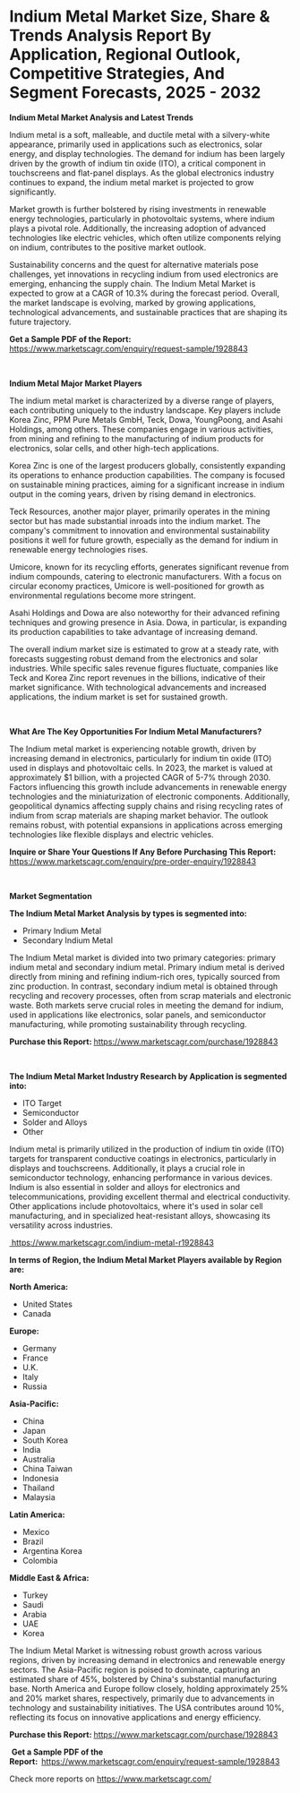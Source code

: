 <p><h1>Indium Metal Market Size, Share & Trends Analysis Report By Application, Regional Outlook, Competitive Strategies, And Segment Forecasts, 2025 - 2032</h1></p><p><strong>Indium Metal Market Analysis and Latest Trends</strong></p>
<p><p>Indium metal is a soft, malleable, and ductile metal with a silvery-white appearance, primarily used in applications such as electronics, solar energy, and display technologies. The demand for indium has been largely driven by the growth of indium tin oxide (ITO), a critical component in touchscreens and flat-panel displays. As the global electronics industry continues to expand, the indium metal market is projected to grow significantly.</p><p>Market growth is further bolstered by rising investments in renewable energy technologies, particularly in photovoltaic systems, where indium plays a pivotal role. Additionally, the increasing adoption of advanced technologies like electric vehicles, which often utilize components relying on indium, contributes to the positive market outlook. </p><p>Sustainability concerns and the quest for alternative materials pose challenges, yet innovations in recycling indium from used electronics are emerging, enhancing the supply chain. The Indium Metal Market is expected to grow at a CAGR of 10.3% during the forecast period. Overall, the market landscape is evolving, marked by growing applications, technological advancements, and sustainable practices that are shaping its future trajectory.</p></p>
<p><strong>Get a Sample PDF of the Report:&nbsp;</strong> <a href="https://www.marketscagr.com/enquiry/request-sample/1928843?utm_campaign=1126&utm_medium=2&utm_source=Github&utm_content=ia&utm_term=16012025&utm_id=indium-metal">https://www.marketscagr.com/enquiry/request-sample/1928843</a></p>
<p>&nbsp;</p>
<p><strong>Indium Metal Major Market Players</strong></p>
<p><p>The indium metal market is characterized by a diverse range of players, each contributing uniquely to the industry landscape. Key players include Korea Zinc, PPM Pure Metals GmbH, Teck, Dowa, YoungPoong, and Asahi Holdings, among others. These companies engage in various activities, from mining and refining to the manufacturing of indium products for electronics, solar cells, and other high-tech applications.</p><p>Korea Zinc is one of the largest producers globally, consistently expanding its operations to enhance production capabilities. The company is focused on sustainable mining practices, aiming for a significant increase in indium output in the coming years, driven by rising demand in electronics.</p><p>Teck Resources, another major player, primarily operates in the mining sector but has made substantial inroads into the indium market. The company's commitment to innovation and environmental sustainability positions it well for future growth, especially as the demand for indium in renewable energy technologies rises.</p><p>Umicore, known for its recycling efforts, generates significant revenue from indium compounds, catering to electronic manufacturers. With a focus on circular economy practices, Umicore is well-positioned for growth as environmental regulations become more stringent.</p><p>Asahi Holdings and Dowa are also noteworthy for their advanced refining techniques and growing presence in Asia. Dowa, in particular, is expanding its production capabilities to take advantage of increasing demand.</p><p>The overall indium market size is estimated to grow at a steady rate, with forecasts suggesting robust demand from the electronics and solar industries. While specific sales revenue figures fluctuate, companies like Teck and Korea Zinc report revenues in the billions, indicative of their market significance. With technological advancements and increased applications, the indium market is set for sustained growth.</p></p>
<p>&nbsp;</p>
<p><strong>What Are The Key Opportunities For Indium Metal Manufacturers?</strong></p>
<p><p>The Indium metal market is experiencing notable growth, driven by increasing demand in electronics, particularly for indium tin oxide (ITO) used in displays and photovoltaic cells. In 2023, the market is valued at approximately $1 billion, with a projected CAGR of 5-7% through 2030. Factors influencing this growth include advancements in renewable energy technologies and the miniaturization of electronic components. Additionally, geopolitical dynamics affecting supply chains and rising recycling rates of indium from scrap materials are shaping market behavior. The outlook remains robust, with potential expansions in applications across emerging technologies like flexible displays and electric vehicles.</p></p>
<p><strong>Inquire or Share Your Questions If Any Before Purchasing This Report:</strong> <a href="https://www.marketscagr.com/enquiry/pre-order-enquiry/1928843?utm_campaign=1126&utm_medium=2&utm_source=Github&utm_content=ia&utm_term=16012025&utm_id=indium-metal">https://www.marketscagr.com/enquiry/pre-order-enquiry/1928843</a></p>
<p>&nbsp;</p>
<p><strong>Market Segmentation</strong></p>
<p><strong>The Indium Metal Market Analysis by types is segmented into:</strong></p>
<p><ul><li>Primary Indium Metal</li><li>Secondary Indium Metal</li></ul></p>
<p><p>The Indium Metal market is divided into two primary categories: primary indium metal and secondary indium metal. Primary indium metal is derived directly from mining and refining indium-rich ores, typically sourced from zinc production. In contrast, secondary indium metal is obtained through recycling and recovery processes, often from scrap materials and electronic waste. Both markets serve crucial roles in meeting the demand for indium, used in applications like electronics, solar panels, and semiconductor manufacturing, while promoting sustainability through recycling.</p></p>
<p><strong>Purchase this Report:&nbsp;</strong><a href="https://www.marketscagr.com/purchase/1928843?utm_campaign=1126&utm_medium=2&utm_source=Github&utm_content=ia&utm_term=16012025&utm_id=indium-metal">https://www.marketscagr.com/purchase/1928843</a></p>
<p>&nbsp;</p>
<p><strong>The Indium Metal Market Industry Research by Application is segmented into:</strong></p>
<p><ul><li>ITO Target</li><li>Semiconductor</li><li>Solder and Alloys</li><li>Other</li></ul></p>
<p><p>Indium metal is primarily utilized in the production of indium tin oxide (ITO) targets for transparent conductive coatings in electronics, particularly in displays and touchscreens. Additionally, it plays a crucial role in semiconductor technology, enhancing performance in various devices. Indium is also essential in solder and alloys for electronics and telecommunications, providing excellent thermal and electrical conductivity. Other applications include photovoltaics, where it's used in solar cell manufacturing, and in specialized heat-resistant alloys, showcasing its versatility across industries.</p></p>
<p><a href="https://www.marketscagr.com/indium-metal-r1928843?utm_campaign=1126&utm_medium=2&utm_source=Github&utm_content=ia&utm_term=16012025&utm_id=indium-metal">&nbsp;https://www.marketscagr.com/indium-metal-r1928843</a></p>
<p><strong>In terms of Region, the Indium Metal Market Players available by Region are:</strong></p>
<p>
    <p> <strong> North America: </strong>
        <ul>
            <li>United States</li>
            <li>Canada</li>
        </ul>
        </p> 
    <p> <strong> Europe: </strong>
        <ul>
            <li>Germany</li>
            <li>France</li>
            <li>U.K.</li>
            <li>Italy</li>
            <li>Russia</li>
        </ul>
        </p> 
    <p> <strong> Asia-Pacific: </strong>
        <ul>
            <li>China</li>
            <li>Japan</li>
            <li>South Korea</li>
            <li>India</li>
            <li>Australia</li>
            <li>China Taiwan</li>
            <li>Indonesia</li>
            <li>Thailand</li>
            <li>Malaysia</li>
        </ul>
        </p> 
    <p> <strong> Latin America: </strong>
        <ul>
            <li>Mexico</li>
            <li>Brazil</li>
            <li>Argentina Korea</li>
            <li>Colombia</li>
        </ul>
        </p> 
    <p> <strong> Middle East & Africa: </strong>
        <ul>
            <li>Turkey</li>
            <li>Saudi</li>
            <li>Arabia</li>
            <li>UAE</li>
            <li>Korea</li>
        </ul>
    </p>
    </p>
<p><p>The Indium Metal Market is witnessing robust growth across various regions, driven by increasing demand in electronics and renewable energy sectors. The Asia-Pacific region is poised to dominate, capturing an estimated share of 45%, bolstered by China's substantial manufacturing base. North America and Europe follow closely, holding approximately 25% and 20% market shares, respectively, primarily due to advancements in technology and sustainability initiatives. The USA contributes around 10%, reflecting its focus on innovative applications and energy efficiency.</p></p>
<p><strong>Purchase this Report: </strong><a href="https://www.marketscagr.com/purchase/1928843?utm_campaign=1126&utm_medium=2&utm_source=Github&utm_content=ia&utm_term=16012025&utm_id=indium-metal">https://www.marketscagr.com/purchase/1928843</a></p>
<p>&nbsp;<strong>Get a Sample PDF of the Report:&nbsp;&nbsp;</strong><a href="https://www.marketscagr.com/enquiry/request-sample/1928843?utm_campaign=1126&utm_medium=2&utm_source=Github&utm_content=ia&utm_term=16012025&utm_id=indium-metal">https://www.marketscagr.com/enquiry/request-sample/1928843</a></p>
<p><strong></strong></p>
<p>Check more reports on <a href="https://www.marketscagr.com/?utm_campaign=1126&utm_medium=2&utm_source=Github&utm_content=ia&utm_term=16012025&utm_id=indium-metal">https://www.marketscagr.com/</a></p>